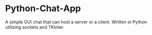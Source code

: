 # Python-Chat-App
A simple GUI chat that can host a server or a client. Written in Python utilizing sockets and TKinter.
